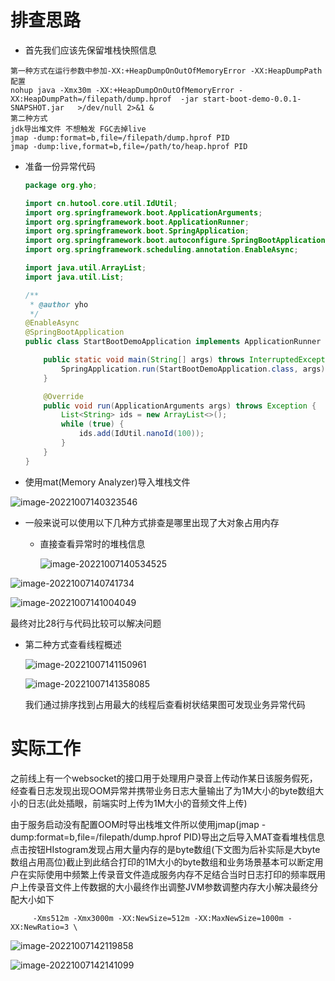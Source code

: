 # 排查思路

- 首先我们应该先保留堆栈快照信息

```
第一种方式在运行参数中参加-XX:+HeapDumpOnOutOfMemoryError -XX:HeapDumpPath配置
nohup java -Xmx30m -XX:+HeapDumpOnOutOfMemoryError -XX:HeapDumpPath=/filepath/dump.hprof  -jar start-boot-demo-0.0.1-SNAPSHOT.jar   >/dev/null 2>&1 &
第二种方式
jdk导出堆文件 不想触发 FGC去掉live
jmap -dump:format=b,file=/filepath/dump.hprof PID
jmap -dump:live,format=b,file=/path/to/heap.hprof PID
```

- 准备一份异常代码

  ```java
  package org.yho;
  
  import cn.hutool.core.util.IdUtil;
  import org.springframework.boot.ApplicationArguments;
  import org.springframework.boot.ApplicationRunner;
  import org.springframework.boot.SpringApplication;
  import org.springframework.boot.autoconfigure.SpringBootApplication;
  import org.springframework.scheduling.annotation.EnableAsync;
  
  import java.util.ArrayList;
  import java.util.List;
  
  /**
   * @author yho
   */
  @EnableAsync
  @SpringBootApplication
  public class StartBootDemoApplication implements ApplicationRunner {
  
      public static void main(String[] args) throws InterruptedException {
          SpringApplication.run(StartBootDemoApplication.class, args);
      }
  
      @Override
      public void run(ApplicationArguments args) throws Exception {
          List<String> ids = new ArrayList<>();
          while (true) {
              ids.add(IdUtil.nanoId(100));
          }
      }
  }
  
  ```

  

- 使用mat(Memory Analyzer)导入堆栈文件

![image-20221007140323546](assets/image-20221007140323546.png)

- 一般来说可以使用以下几种方式排查是哪里出现了大对象占用内存

  - 直接查看异常时的堆栈信息

    ![image-20221007140534525](assets/image-20221007140534525.png)

![image-20221007140741734](assets/image-20221007140741734.png)

![image-20221007141004049](assets/image-20221007141004049.png)

最终对比28行与代码比较可以解决问题

- 第二种方式查看线程概述

  ![image-20221007141150961](assets/image-20221007141150961.png)

  ![image-20221007141358085](assets/image-20221007141358085.png)

  我们通过排序找到占用最大的线程后查看树状结果图可发现业务异常代码

# 实际工作

之前线上有一个websocket的接口用于处理用户录音上传动作某日该服务假死，经查看日志发现出现OOM异常并携带业务日志大量输出了为1M大小的byte数组大小的日志(此处插眼，前端实时上传为1M大小的音频文件上传)

由于服务启动没有配置OOM时导出栈堆文件所以使用jmap(jmap -dump:format=b,file=/filepath/dump.hprof PID)导出之后导入MAT查看堆栈信息点击按钮HIstogram发现占用大量内存的是byte数组(下文图为后补实际是大byte数组占用高位)截止到此结合打印的1M大小的byte数组和业务场景基本可以断定用户在实际使用中频繁上传录音文件造成服务内存不足结合当时日志打印的频率既用户上传录音文件上传数据的大小最终作出调整JVM参数调整内存大小解决最终分配大小如下

```
	 -Xms512m -Xmx3000m -XX:NewSize=512m -XX:MaxNewSize=1000m -XX:NewRatio=3 \
```



![image-20221007142119858](assets/image-20221007142119858.png)

![image-20221007142141099](assets/image-20221007142141099.png)